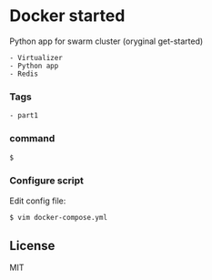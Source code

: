 # Docker started

Python app for swarm cluster (oryginal get-started)

	- Virtualizer
	- Python app
	- Redis

### Tags
	- part1

### command
```sh
$ 
```

### Configure script
Edit config file:

```sh
$ vim docker-compose.yml
```

License
----
MIT
